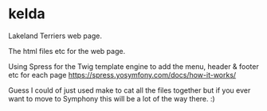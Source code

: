 # kelda
Lakeland Terriers web page.

The html files etc for the web page.

Using Spress for the Twig template engine to add the menu, header & footer etc for each page https://spress.yosymfony.com/docs/how-it-works/

Guess I could of just used make to cat all the files together but if you ever want to move to Symphony this will be a lot of the way there. :)

